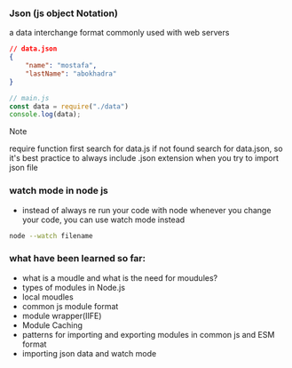 ### Json (js object Notation)
a data interchange format commonly used with web servers
```json
// data.json
{
    "name": "mostafa",
    "lastName": "abokhadra"
}
```
```mjs
// main.js
const data = require("./data")
console.log(data);
```
> [!NOTE]
> require function first search for data.js if not found search for data.json, so it's best practice to always include .json extension when you try to import json file

### watch mode in node js
- instead of always re run your code with node whenever you change your code, you can use watch mode instead

```bash
node --watch filename
```

### what have been learned so far:
- what is a moudle and what is the need for moudules?
- types of modules in Node.js
- local moudles
- common js module format
- module wrapper(IIFE)
- Module Caching
- patterns for importing and exporting modules in common js and ESM format
- importing json data and watch mode